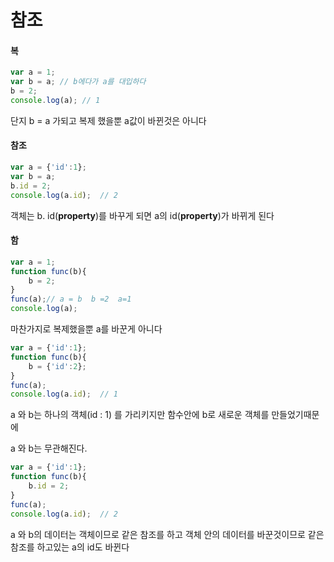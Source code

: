 # 참조

#### 복

```javascript
var a = 1;
var b = a; // b에다가 a를 대입하다
b = 2;
console.log(a); // 1
```

단지 b = a 가되고 복제 했을뿐 a값이 바뀐것은 아니다

#### 참조

```javascript
var a = {'id':1};
var b = a;
b.id = 2;
console.log(a.id);  // 2
```

객체는 b. id\(**property**\)를 바꾸게 되면 a의 id\(**property**\)가 바뀌게 된다

#### 함

```javascript
var a = 1;
function func(b){
    b = 2;
}
func(a);// a = b  b =2  a=1
console.log(a);
```

마찬가지로 복제했을뿐 a를 바꾼게 아니다

```javascript
var a = {'id':1};
function func(b){
    b = {'id':2};
}
func(a);
console.log(a.id);  // 1

```

a 와 b는 하나의 객체\(id : 1\) 를 가리키지만 함수안에 b로 새로운 객체를 만들었기때문에

a 와 b는 무관해진다.

```javascript
var a = {'id':1};
function func(b){
    b.id = 2;
}
func(a);
console.log(a.id);  // 2
```

a 와 b의 데이터는 객체이므로 같은 참조를 하고 객체 안의 데이터를 바꾼것이므로 같은 참조를 하고있는 a의 id도 바뀐다

